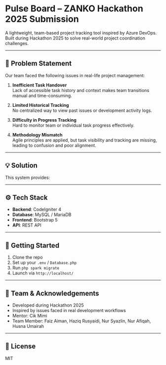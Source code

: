 # Pulse Board – ZANKO Hackathon 2025 Submission

A lightweight, team-based project tracking tool inspired by Azure DevOps.  
Built during Hackathon 2025 to solve real-world project coordination challenges.

---

## 🧠 Problem Statement

Our team faced the following issues in real-life project management:

1. **Inefficient Task Handover**  
   Lack of accessible task history and context makes team transitions manual and time-consuming.

2. **Limited Historical Tracking**  
   No centralized way to view past issues or development activity logs.

3. **Difficulty in Progress Tracking**  
   Hard to monitor team or individual task progress effectively.

4. **Methodology Mismatch**  
   Agile principles are applied, but task visibility and tracking are missing, leading to confusion and poor alignment.

---

## 💡 Solution

This system provides:



---

## ⚙️ Tech Stack

- **Backend**: CodeIgniter 4
- **Database**: MySQL / MariaDB
- **Frontend**: Bootstrap 5
- **API**: REST API

---

## 🚀 Getting Started

1. Clone the repo
2. Set up your `.env` / `Database.php`
3. Run `php spark migrate`
4. Launch via `http://localhost/`

---

## 👥 Team & Acknowledgements

- Developed during Hackathon 2025
- Inspired by issues faced in real development workflows
- Mentor: Cik Mimi
- Team Member: Faiz Aiman, Haziq Rusyaidi, Nur Syazlin, Nur Afiqah, Husna Umairah 

---

## 📄 License

MIT
